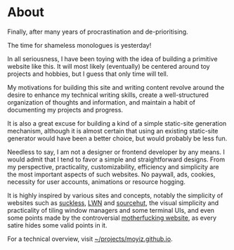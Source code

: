 # About

Finally, after many years of procrastination and de-prioritising.

The time for shameless monologues is yesterday!

In all seriousness, I have been toying with the idea of building a primitive
website like this. It will most likely (eventually) be centered around toy
projects and hobbies, but I guess that only time will tell.

My motivations for building this site and writing content revolve around the
desire to enhance my technical writing skills, create a well-structured
organization of thoughts and information, and maintain a habit of documenting my
projects and progress.

It is also a great excuse for building a kind of a simple static-site
generation mechanism, although it is almost certain that using an existing
static-site generator would have been a better choice, but would probably be
less fun.

Needless to say, I am not a designer or frontend developer by any means. I would
admit that I tend to favor a simple and straightforward designs. From my
perspective, practicality, customizability, efficiency and simplicity are the
most important aspects of such websites. No paywall, ads, cookies, necessity for
user accounts, animations or resource hogging.

It is highly inspired by various sites and concepts, notably the simplicity of
websites such as [suckless][sl], [LWN][lwn] and [sourcehut][sh], the visual
simplicity and practicality of tiling window managers and some terminal UIs, and
even some points made by the controversial [motherfucking website][mfw], as
every satire hides some valid points in it.

[sl]: https://suckless.org/
[lwn]: https://lwn.net/
[sh]: https://sourcehut.org/
[mfw]: https://motherfuckingwebsite.com/

For a technical overview, visit
[~/projects/moyiz.github.io](projects/moyiz.github.io/index.md).
